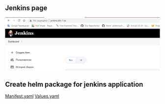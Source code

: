 ## Jenkins page
![jenkins](jenkins.PNG)
## Create helm package for jenkins application
[Manifest.yaml]()
[Values.yaml]()


